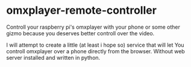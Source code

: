 # omxplayer-remote-controller
Controll your raspberry pi's omxplayer with your phone or some other gizmo because you deserves better controll over the video.


I will attempt to create a little (at least i hope so) service that will let You controll omxplayer over a phone directly from the browser. Without web server installed and written in python.  
